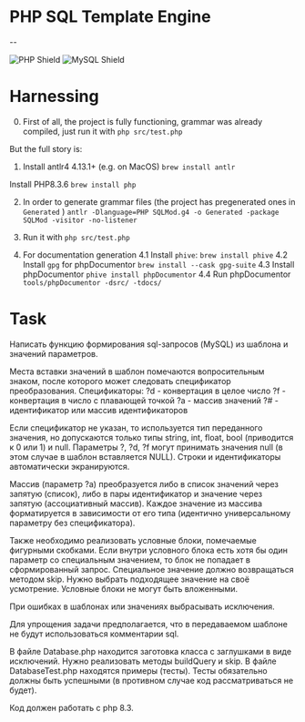 # PHP SQL Template Engine

--

![PHP Shield](https://img.shields.io/badge/php-%23777BB4.svg?logo=php&logoColor=fff&style=flat)
![MySQL Shield](https://img.shields.io/badge/mysql-4479A1.svg?logo=mysql&logoColor=fff&style=flat)

# Harnessing

0. First of all, the project is fully functioning, grammar was already compiled, just run it with `php src/test.php`

But the full story is:

1. Install antlr4 4.13.1+ (e.g. on MacOS)
```brew install antlr```

Install PHP8.3.6
```brew install php```

2. In order to generate grammar files (the project has pregenerated ones in `Generated` )
```antlr -Dlanguage=PHP SQLMod.g4 -o Generated -package SQLMod -visitor -no-listener```

3. Run it with
```php src/test.php```

4. For documentation generation
4.1 Install `phive`:
```brew install phive```
4.2 Install `gpg` for phpDocumentor
```brew install --cask gpg-suite```
4.3 Install phpDocumentor
```phive install phpDocumentor```
4.4 Run phpDocumentor
```tools/phpDocumentor -dsrc/ -tdocs/```


# Task

Написать функцию формирования sql-запросов (MySQL) из шаблона и значений параметров.

Места вставки значений в шаблон помечаются вопросительным знаком, после которого может следовать спецификатор преобразования.
Спецификаторы:
?d - конвертация в целое число
?f - конвертация в число с плавающей точкой
?a - массив значений
?# - идентификатор или массив идентификаторов

Если спецификатор не указан, то используется тип переданного значения, но допускаются только типы string, int, float, bool (приводится к 0 или 1) и null.
Параметры ?, ?d, ?f могут принимать значения null (в этом случае в шаблон вставляется NULL).
Строки и идентификаторы автоматически экранируются.

Массив (параметр ?a) преобразуется либо в список значений через запятую (список), либо в пары идентификатор и значение через запятую (ассоциативный массив).
Каждое значение из массива форматируется в зависимости от его типа (идентично универсальному параметру без спецификатора).

Также необходимо реализовать условные блоки, помечаемые фигурными скобками.
Если внутри условного блока есть хотя бы один параметр со специальным значением, то блок не попадает в сформированный запрос.
Специальное значение должно возвращаться методом skip. Нужно выбрать подходящее значение на своё усмотрение.
Условные блоки не могут быть вложенными.

При ошибках в шаблонах или значениях выбрасывать исключения.

Для упрощения задачи предполагается, что в передаваемом шаблоне не будут использоваться комментарии sql.

В файле Database.php находится заготовка класса с заглушками в виде исключений. Нужно реализовать методы buildQuery и skip.
В файле DatabaseTest.php находятся примеры (тесты). Тесты обязательно должны быть успешными (в противном случае код рассматриваться не будет).

Код должен работать с php 8.3.
